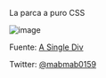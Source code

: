 La parca a puro CSS

![image](https://user-images.githubusercontent.com/53589014/115973414-5a70b280-a51a-11eb-8fac-12c5dce4a19e.png)


Fuente: <a href="https://a.singlediv.com/">A Single Div</a>

Twitter: <a href="https://twitter.com/mabmab0159">@mabmab0159</a>
